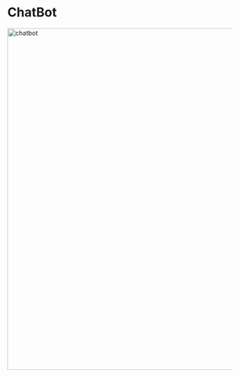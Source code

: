 # ChatBot
<img width="1366" height="768" alt="chatbot" src="https://github.com/user-attachments/assets/a1b7e965-c1b6-4228-b2ba-149815376624" />
